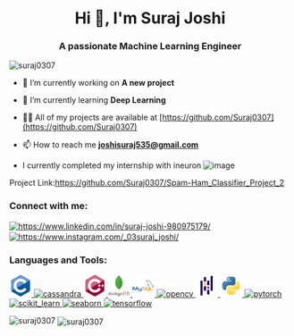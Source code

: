 <h1 align="center">Hi 👋, I'm Suraj Joshi</h1>
<h3 align="center">A passionate Machine Learning Engineer</h3>

<p align="left"> <img src="https://komarev.com/ghpvc/?username=suraj0307&label=Profile%20views&color=0e75b6&style=flat" alt="suraj0307" /> </p>

- 🔭 I’m currently working on **A new project**

- 🌱 I’m currently learning **Deep Learning**

- 👨‍💻 All of my projects are available at [https://github.com/Suraj0307](https://github.com/Suraj0307)

- 📫 How to reach me **joshisuraj535@gmail.com**
- I currently completed my internship with ineuron ![image](https://user-images.githubusercontent.com/90147205/149506678-4c20e891-b21b-4283-9d5d-689d59e62854.png)

Project Link:https://github.com/Suraj0307/Spam-Ham_Classifier_Project_2

<h3 align="left">Connect with me:</h3>
<p align="left">
<a href="https://linkedin.com/in/suraj-joshi-980975179/" target="blank"><img align="center" src="https://raw.githubusercontent.com/rahuldkjain/github-profile-readme-generator/master/src/images/icons/Social/linked-in-alt.svg" alt="https://www.linkedin.com/in/suraj-joshi-980975179/" height="30" width="40" /></a>
<a href="https://instagram.com/_03suraj_joshi/" target="blank"><img align="center" src="https://raw.githubusercontent.com/rahuldkjain/github-profile-readme-generator/master/src/images/icons/Social/instagram.svg" alt="https://www.instagram.com/_03suraj_joshi/" height="30" width="40" /></a>
</p>

<h3 align="left">Languages and Tools:</h3>
<p align="left"> <a href="https://www.cprogramming.com/" target="_blank" rel="noreferrer"> <img src="https://raw.githubusercontent.com/devicons/devicon/master/icons/c/c-original.svg" alt="c" width="40" height="40"/> </a> <a href="https://cassandra.apache.org/" target="_blank" rel="noreferrer"> <img src="https://www.vectorlogo.zone/logos/apache_cassandra/apache_cassandra-icon.svg" alt="cassandra" width="40" height="40"/> </a> <a href="https://www.w3schools.com/cpp/" target="_blank" rel="noreferrer"> <img src="https://raw.githubusercontent.com/devicons/devicon/master/icons/cplusplus/cplusplus-original.svg" alt="cplusplus" width="40" height="40"/> </a> <a href="https://www.mongodb.com/" target="_blank" rel="noreferrer"> <img src="https://raw.githubusercontent.com/devicons/devicon/master/icons/mongodb/mongodb-original-wordmark.svg" alt="mongodb" width="40" height="40"/> </a> <a href="https://www.mysql.com/" target="_blank" rel="noreferrer"> <img src="https://raw.githubusercontent.com/devicons/devicon/master/icons/mysql/mysql-original-wordmark.svg" alt="mysql" width="40" height="40"/> </a> <a href="https://opencv.org/" target="_blank" rel="noreferrer"> <img src="https://www.vectorlogo.zone/logos/opencv/opencv-icon.svg" alt="opencv" width="40" height="40"/> </a> <a href="https://pandas.pydata.org/" target="_blank" rel="noreferrer"> <img src="https://raw.githubusercontent.com/devicons/devicon/2ae2a900d2f041da66e950e4d48052658d850630/icons/pandas/pandas-original.svg" alt="pandas" width="40" height="40"/> </a> <a href="https://www.python.org" target="_blank" rel="noreferrer"> <img src="https://raw.githubusercontent.com/devicons/devicon/master/icons/python/python-original.svg" alt="python" width="40" height="40"/> </a> <a href="https://pytorch.org/" target="_blank" rel="noreferrer"> <img src="https://www.vectorlogo.zone/logos/pytorch/pytorch-icon.svg" alt="pytorch" width="40" height="40"/> </a> <a href="https://scikit-learn.org/" target="_blank" rel="noreferrer"> <img src="https://upload.wikimedia.org/wikipedia/commons/0/05/Scikit_learn_logo_small.svg" alt="scikit_learn" width="40" height="40"/> </a> <a href="https://seaborn.pydata.org/" target="_blank" rel="noreferrer"> <img src="https://seaborn.pydata.org/_images/logo-mark-lightbg.svg" alt="seaborn" width="40" height="40"/> </a> <a href="https://www.tensorflow.org" target="_blank" rel="noreferrer"> <img src="https://www.vectorlogo.zone/logos/tensorflow/tensorflow-icon.svg" alt="tensorflow" width="40" height="40"/> </a> </p>

<p><img align="left" src="https://github-readme-stats.vercel.app/api/top-langs?username=suraj0307&show_icons=true&locale=en&layout=compact" alt="suraj0307" /></p>

<p>&nbsp;<img align="center" src="https://github-readme-stats.vercel.app/api?username=suraj0307&show_icons=true&locale=en" alt="suraj0307" /></p>
